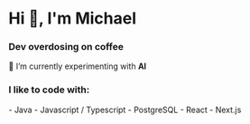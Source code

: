 <h1 align="left">Hi 👋, I'm Michael</h1>
<h3 align="left">Dev overdosing on coffee</h3>

🔭 I’m currently experimenting with **AI**

<h3 align="left">I like to code with:</h3>
- Java
- Javascript / Typescript
- PostgreSQL
- React
- Next.js
